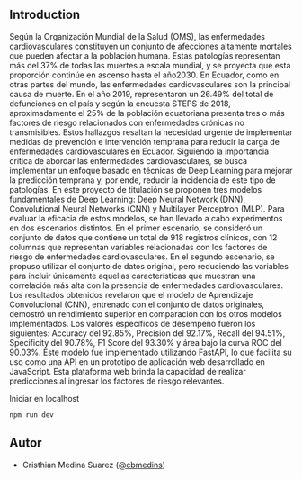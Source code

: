 
## Introduction

Según la Organización Mundial de la Salud (OMS), las enfermedades cardiovasculares constituyen un conjunto de afecciones altamente mortales que pueden afectar a la población humana. Estas patologías representan más del 37% de todas las muertes a escala mundial, y se proyecta que esta proporción continúe en ascenso hasta el año2030. En Ecuador, como en otras partes del mundo, las enfermedades cardiovasculares son la principal causa de muerte. En el año 2019, representaron un 26.49% del total de defunciones en el país y según la encuesta STEPS de 2018, aproximadamente el 25% de la población ecuatoriana presenta tres o más factores de riesgo relacionados con enfermedades crónicas no transmisibles. Estos hallazgos resaltan la necesidad urgente de implementar medidas de prevención e intervención temprana para reducir la carga de enfermedades cardiovasculares en Ecuador. Siguiendo la importancia crítica de abordar las enfermedades cardiovasculares, se busca implementar un enfoque basado en técnicas de Deep Learning para mejorar la predicción temprana y, por ende, reducir la incidencia de este tipo de patologías. En este proyecto de titulación se proponen tres modelos fundamentales de Deep Learning: Deep Neural Network (DNN), Convolutional Neural Networks (CNN) y Multilayer Perceptron (MLP). Para evaluar la eficacia de estos modelos, se han llevado a cabo experimentos en dos escenarios distintos. En el primer escenario, se consideró un conjunto de datos que contiene un total de 918 registros clínicos, con 12 columnas que representan variables relacionadas con los factores de riesgo de enfermedades cardiovasculares. En el segundo escenario, se propuso utilizar el conjunto de datos original, pero reduciendo las variables para incluir únicamente aquellas características que muestran una correlación más alta con la presencia de enfermedades cardiovasculares. Los resultados obtenidos revelaron que el modelo de Aprendizaje Convolucional (CNN), entrenado con el conjunto de datos originales, demostró un rendimiento superior en comparación con los otros modelos implementados. Los valores específicos de desempeño fueron los siguientes: Accuracy del 92.85%, Precision del 92.17%, Recall del 94.51%, Specificity del 90.78%, F1 Score del 93.30% y área bajo la curva ROC del 90.03%. Este modelo fue implementado utilizando FastAPI, lo que facilita su uso como una API en un prototipo de aplicación web desarrollado en JavaScript. Esta plataforma web brinda la capacidad de realizar predicciones al ingresar los factores de riesgo relevantes.


Iniciar en localhost

```bash
npm run dev
```

## Autor

- Cristhian Medina Suarez ([@cbmedins](https://twitter.com/cbmedins))
